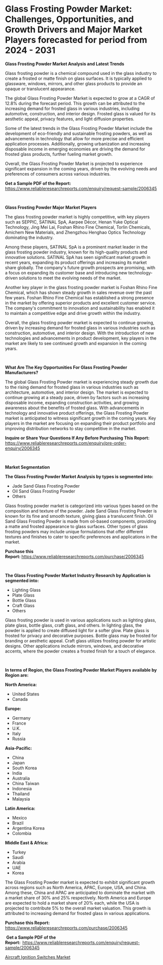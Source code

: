 <p><h1>Glass Frosting Powder Market: Challenges, Opportunities, and Growth Drivers and Major Market Players forecasted for period from 2024 - 2031</h1></p><p><strong>Glass Frosting Powder Market Analysis and Latest Trends</strong></p>
<p><p>Glass frosting powder is a chemical compound used in the glass industry to create a frosted or matte finish on glass surfaces. It is typically applied to glassware, windows, mirrors, and other glass products to provide an opaque or translucent appearance.</p><p>The global Glass Frosting Powder Market is expected to grow at a CAGR of 12.8% during the forecast period. This growth can be attributed to the increasing demand for frosted glass in various industries, including automotive, construction, and interior design. Frosted glass is valued for its aesthetic appeal, privacy features, and light diffusion properties.</p><p>Some of the latest trends in the Glass Frosting Powder Market include the development of eco-friendly and sustainable frosting powders, as well as advancements in technology that allow for more precise and efficient application processes. Additionally, growing urbanization and increasing disposable income in emerging economies are driving the demand for frosted glass products, further fueling market growth.</p><p>Overall, the Glass Frosting Powder Market is projected to experience significant expansion in the coming years, driven by the evolving needs and preferences of consumers across various industries.</p></p>
<p><strong>Get a Sample PDF of the Report:&nbsp;</strong> <a href="https://www.reliableresearchreports.com/enquiry/request-sample/2006345">https://www.reliableresearchreports.com/enquiry/request-sample/2006345</a></p>
<p>&nbsp;</p>
<p><strong>Glass Frosting Powder Major Market Players</strong></p>
<p><p>The glass frosting powder market is highly competitive, with key players such as SEPPIC, SATINAL SpA, Aarpee Décor, Henan Yuke Optical Technology, Jing Mei Lai, Foshan Rhino Fine Chemical, Torlin Chemicals, Amichem New Materials, and Zhengzhou Henghao Optics Technology dominating the industry.</p><p>Among these players, SATINAL SpA is a prominent market leader in the glass frosting powder industry, known for its high-quality products and innovative solutions. SATINAL SpA has seen significant market growth in recent years, expanding its product offerings and increasing its market share globally. The company's future growth prospects are promising, with a focus on expanding its customer base and introducing new technology-driven solutions to meet the evolving needs of the market.</p><p>Another key player in the glass frosting powder market is Foshan Rhino Fine Chemical, which has shown steady growth in sales revenue over the past few years. Foshan Rhino Fine Chemical has established a strong presence in the market by offering superior products and excellent customer service. The company's commitment to innovation and sustainability has enabled it to maintain a competitive edge and drive growth within the industry.</p><p>Overall, the glass frosting powder market is expected to continue growing, driven by increasing demand for frosted glass in various industries such as construction, automotive, and interior design. With the introduction of new technologies and advancements in product development, key players in the market are likely to see continued growth and expansion in the coming years.</p></p>
<p>&nbsp;</p>
<p><strong>What Are The Key Opportunities For Glass Frosting Powder Manufacturers?</strong></p>
<p><p>The global Glass Frosting Powder market is experiencing steady growth due to the rising demand for frosted glass in various industries such as architecture, automotive, and interior design. The market is expected to continue growing at a steady pace, driven by factors such as increasing disposable income, expanding construction activities, and growing awareness about the benefits of frosted glass. With advancements in technology and innovative product offerings, the Glass Frosting Powder market is anticipated to witness significant growth in the coming years. Key players in the market are focusing on expanding their product portfolio and improving distribution networks to stay competitive in the market.</p></p>
<p><strong>Inquire or Share Your Questions If Any Before Purchasing This Report:</strong> <a href="https://www.reliableresearchreports.com/enquiry/pre-order-enquiry/2006345">https://www.reliableresearchreports.com/enquiry/pre-order-enquiry/2006345</a></p>
<p>&nbsp;</p>
<p><strong>Market Segmentation</strong></p>
<p><strong>The Glass Frosting Powder Market Analysis by types is segmented into:</strong></p>
<p><ul><li>Jade Sand Glass Frosting Powder</li><li>Oil Sand Glass Frosting Powder</li><li>Others</li></ul></p>
<p><p>Glass frosting powder market is categorized into various types based on the composition and texture of the powder. Jade Sand Glass Frosting Powder is known for its fine and smooth texture, giving glass a translucent finish. Oil Sand Glass Frosting Powder is made from oil-based components, providing a matte and frosted appearance to glass surfaces. Other types of glass frosting powders may include unique formulations that offer different textures and finishes to cater to specific preferences and applications in the market.</p></p>
<p><strong>Purchase this Report:&nbsp;</strong><a href="https://www.reliableresearchreports.com/purchase/2006345">https://www.reliableresearchreports.com/purchase/2006345</a></p>
<p>&nbsp;</p>
<p><strong>The Glass Frosting Powder Market Industry Research by Application is segmented into:</strong></p>
<p><ul><li>Lighting Glass</li><li>Plate Glass</li><li>Bottle Glass</li><li>Craft Glass</li><li>Others</li></ul></p>
<p><p>Glass frosting powder is used in various applications such as lighting glass, plate glass, bottle glass, craft glass, and others. In lighting glass, the powder is applied to create diffused light for a softer glow. Plate glass is frosted for privacy and decorative purposes. Bottle glass may be frosted for branding or aesthetic appeal. Craft glass utilizes frosting powder for artistic designs. Other applications include mirrors, windows, and decorative accents, where the powder creates a frosted finish for a touch of elegance.</p></p>
<p>&nbsp;</p>
<p><strong>In terms of Region, the Glass Frosting Powder Market Players available by Region are:</strong></p>
<p>
    <p> <strong> North America: </strong>
        <ul>
            <li>United States</li>
            <li>Canada</li>
        </ul>
        </p> 
    <p> <strong> Europe: </strong>
        <ul>
            <li>Germany</li>
            <li>France</li>
            <li>U.K.</li>
            <li>Italy</li>
            <li>Russia</li>
        </ul>
        </p> 
    <p> <strong> Asia-Pacific: </strong>
        <ul>
            <li>China</li>
            <li>Japan</li>
            <li>South Korea</li>
            <li>India</li>
            <li>Australia</li>
            <li>China Taiwan</li>
            <li>Indonesia</li>
            <li>Thailand</li>
            <li>Malaysia</li>
        </ul>
        </p> 
    <p> <strong> Latin America: </strong>
        <ul>
            <li>Mexico</li>
            <li>Brazil</li>
            <li>Argentina Korea</li>
            <li>Colombia</li>
        </ul>
        </p> 
    <p> <strong> Middle East & Africa: </strong>
        <ul>
            <li>Turkey</li>
            <li>Saudi</li>
            <li>Arabia</li>
            <li>UAE</li>
            <li>Korea</li>
        </ul>
    </p>
    </p>
<p><p>The Glass Frosting Powder market is expected to exhibit significant growth across regions such as North America, APAC, Europe, USA, and China. Among these, China and APAC are anticipated to dominate the market with a market share of 30% and 25% respectively. North America and Europe are expected to hold a market share of 20% each, while the USA is projected to contribute 5% to the overall market valuation. This growth is attributed to increasing demand for frosted glass in various applications.</p></p>
<p><strong>Purchase this Report: </strong><a href="https://www.reliableresearchreports.com/purchase/2006345">https://www.reliableresearchreports.com/purchase/2006345</a></p>
<p>&nbsp;<strong>Get a Sample PDF of the Report:&nbsp;&nbsp;</strong><a href="https://www.reliableresearchreports.com/enquiry/request-sample/2006345">https://www.reliableresearchreports.com/enquiry/request-sample/2006345</a></p>
<p><strong></strong></p>
<p><p><a href="https://cautious-neon-760.notion.site/Aircraft-Ignition-Switches-Market-Analysis-and-Market-Size-Global-Industry-Overview-Market-Segment-54d9766465f5406485a8c1d72cebb99a">Aircraft Ignition Switches Market</a></p></p>